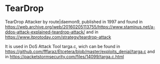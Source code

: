 # TearDrop
TearDrop Attacker by route|daemon9, published in 1997 and found in https://web.archive.org/web/20160205113755/https://www.staminus.net/a-ddos-attack-explained-teardrop-attack/ and in https://www.itprotoday.com/strategy/teardrop-attack

It is used in DoS Attack Tool targa.c, wich can be found in https://github.com/fffaraz/Etcetera/blob/master/exploits_denial/targa.c and in https://packetstormsecurity.com/files/14099/targa.c.html
